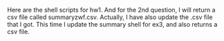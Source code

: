 Here are the shell scripts for hw1.
And for the 2nd question, I will return a csv file called summaryzwf.csv.
Actually, I have also update the .csv file that I got.
This time I update the summary shell for ex3, and also returns a csv file.
